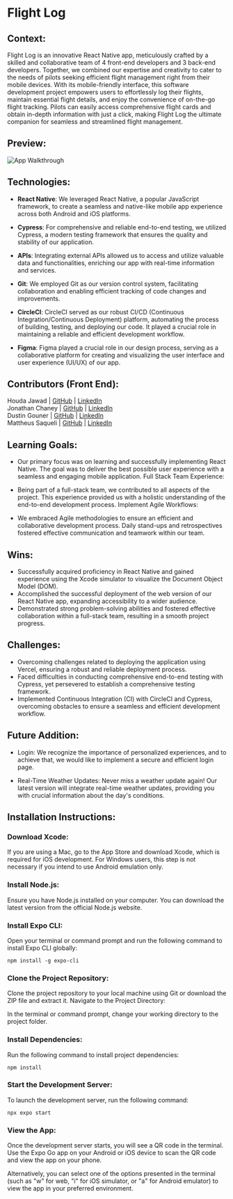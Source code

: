 # Flight Log

## Context:
Flight Log is an innovative React Native app, meticulously crafted by a skilled and collaborative team of 4 front-end developers and 3 back-end developers. Together, we combined our expertise and creativity to cater to the needs of pilots seeking efficient flight management right from their mobile devices. With its mobile-friendly interface, this software development project empowers users to effortlessly log their flights, maintain essential flight details, and enjoy the convenience of on-the-go flight tracking. Pilots can easily access comprehensive flight cards and obtain in-depth information with just a click, making Flight Log the ultimate companion for seamless and streamlined flight management.

## Preview:
![App Walkthrough](https://github.com/Flight-Log/flight-log-ui/assets/121843832/36479d87-745a-4e57-8f33-d86d0a992894)


## Technologies:
- **React Native**: We leveraged React Native, a popular JavaScript framework, to create a seamless and native-like mobile app experience across both Android and iOS platforms.

- **Cypress**: For comprehensive and reliable end-to-end testing, we utilized Cypress, a modern testing framework that ensures the quality and stability of our application.

- **APIs**: Integrating external APIs allowed us to access and utilize valuable data and functionalities, enriching our app with real-time information and services.

- **Git**: We employed Git as our version control system, facilitating collaboration and enabling efficient tracking of code changes and improvements.

- **CircleCI**: CircleCI served as our robust CI/CD (Continuous Integration/Continuous Deployment) platform, automating the process of building, testing, and deploying our code. It played a crucial role in maintaining a reliable and efficient development workflow.

- **Figma**: Figma played a crucial role in our design process, serving as a collaborative platform for creating and visualizing the user interface and user experience (UI/UX) of our app.

## Contributors (Front End):
Houda Jawad | [GitHub](https://github.com/hjawad22) | [LinkedIn](https://www.linkedin.com/in/houda-jawad-b0315675/)\
Jonathan Chaney | [GitHub](https://github.com/cadechaney) | [LinkedIn](https://www.linkedin.com/in/jonathan-chaney1/)\
Dustin Gouner | [GitHub](https://github.com/dustingouner) | [LinkedIn](https://www.linkedin.com/in/dustin-gouner/)\
Mattheus Saqueli | [GitHub](https://github.com/mattsaqueli) | [LinkedIn](https://www.linkedin.com/in/mattheus-saqueli-409813250/)

## Learning Goals:

- Our primary focus was on learning and successfully implementing React Native.
The goal was to deliver the best possible user experience with a seamless and engaging mobile application.
Full Stack Team Experience:

- Being part of a full-stack team, we contributed to all aspects of the project.
This experience provided us with a holistic understanding of the end-to-end development process.
Implement Agile Workflows:

- We embraced Agile methodologies to ensure an efficient and collaborative development process.
Daily stand-ups and retrospectives fostered effective communication and teamwork within our team.

## Wins:

- Successfully acquired proficiency in React Native and gained experience using the Xcode simulator to visualize the Document Object Model (DOM).
- Accomplished the successful deployment of the web version of our React Native app, expanding accessibility to a wider audience.
- Demonstrated strong problem-solving abilities and fostered effective collaboration within a full-stack team, resulting in a smooth project progress.

## Challenges:

- Overcoming challenges related to deploying the application using Vercel, ensuring a robust and reliable deployment process.
- Faced difficulties in conducting comprehensive end-to-end testing with Cypress, yet persevered to establish a comprehensive testing framework.
- Implemented Continuous Integration (CI) with CircleCI and Cypress, overcoming obstacles to ensure a seamless and efficient development workflow.

## Future Addition:

- Login: We recognize the importance of personalized experiences, and to achieve that, we would like to implement a secure and efficient login page.

- Real-Time Weather Updates: Never miss a weather update again! Our latest version will integrate real-time weather updates, providing you with crucial information about the day's conditions. 

## Installation Instructions:

### Download Xcode:

If you are using a Mac, go to the App Store and download Xcode, which is required for iOS development.
For Windows users, this step is not necessary if you intend to use Android emulation only.

### Install Node.js:

Ensure you have Node.js installed on your computer. You can download the latest version from the official Node.js website.

### Install Expo CLI:

Open your terminal or command prompt and run the following command to install Expo CLI globally:

```npm install -g expo-cli```

### Clone the Project Repository:

Clone the project repository to your local machine using Git or download the ZIP file and extract it.
Navigate to the Project Directory:

In the terminal or command prompt, change your working directory to the project folder.

### Install Dependencies:

Run the following command to install project dependencies:

```npm install```

### Start the Development Server:

To launch the development server, run the following command:

```npx expo start```

### View the App:

Once the development server starts, you will see a QR code in the terminal. Use the Expo Go app on your Android or iOS device to scan the QR code and view the app on your phone.

Alternatively, you can select one of the options presented in the terminal (such as "w" for web, "i" for iOS simulator, or "a" for Android emulator) to view the app in your preferred environment.
